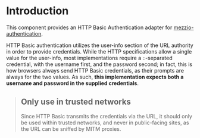 # Introduction

This component provides an HTTP Basic Authentication adapter for
[mezzio-authentication](https://docs.mezzio.dev/mezzio-authentication).

HTTP Basic authentication utilizes the user-info section of the URL authority in
order to provide credentials. While the HTTP specifications allow a single value
for the user-info, most implementations require a `:`-separated credential, with
the username first, and the password second; in fact, this is how browsers
always send HTTP Basic credentials, as their prompts are always for the two
values. As such, **this implementation expects both a username and password in
the supplied credentials**.

> ## Only use in trusted networks
>
> Since HTTP Basic transmits the credentials via the URL, it should only be used
> within trusted networks, and never in public-facing sites, as the URL can be
> sniffed by MITM proxies.
